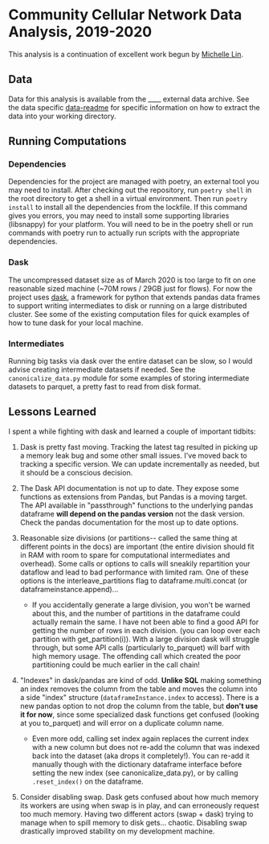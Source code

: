 # Community Cellular Network Data Analysis, 2019-2020

This analysis is a continuation of excellent work begun by [Michelle
Lin](https://github.com/IntOwl).

## Data

Data for this analysis is available from the ____ external data archive. See the
data specific [data-readme](data/README.md) for specific information on how to 
extract the data into your working directory.  

## Running Computations

### Dependencies

Dependencies for the project are managed with poetry, an external tool you may
need to install. After checking out the repository, run `poetry shell` in the
root directory to get a shell in a virtual environment. Then run `poetry install`
to install all the dependencies from the lockfile. If this command gives you
errors, you may need to install some supporting libraries (libsnappy) for your
platform. You will need to be in the poetry shell or run commands with poetry
run to actually run scripts with the appropriate dependencies.

### Dask
The uncompressed dataset size as of March 2020 is too large to fit on
one reasonable sized machine (~70M rows / 29GB just for flows). For
now the project uses [dask](https://docs.dask.org/en/latest/), a
framework for python that extends pandas data frames to support
writing intermediates to disk or running on a large distributed
cluster. See some of the existing computation files for quick examples
of how to tune dask for your local machine.

### Intermediates
Running big tasks via dask over the entire dataset can be slow, so I
would advise creating intermediate datasets if needed. See the
`canonicalize_data.py` module for some examples of storing
intermediate datasets to parquet, a pretty fast to read from disk
format.

## Lessons Learned

I spent a while fighting with dask and learned a couple of important
tidbits:

1. Dask is pretty fast moving. Tracking the latest tag resulted in
   picking up a memory leak bug and some other small issues. I've
   moved back to tracking a specific version. We can update
   incrementally as needed, but it should be a conscious decision.

2. The Dask API documentation is not up to date. They expose some
   functions as extensions from Pandas, but Pandas is a moving
   target. The API available in "passthrough" functions to the
   underlying pandas dataframe __will depend on the pandas version__
   not the dask version. Check the pandas documentation for the most
   up to date options.

3. Reasonable size divisions (or partitions-- called the same thing at
   different points in the docs) are important (the entire division
   should fit in RAM with room to spare for computational
   intermediates and overhead). Some calls or options to calls will
   sneakily repartition your dataflow and lead to bad performance with
   limited ram. One of these options is the interleave_partitions flag
   to dataframe.multi.concat (or dataframeinstance.append)...

   * If you accidentally generate a large division, you won't be
     warned about this, and the number of partitions in the dataframe
     could actually remain the same. I have not been able to find a
     good API for getting the number of rows in each division. (you
     can loop over each partition with get_partition(i)).  With a
     large division dask will struggle through, but some API calls
     (particularly to_parquet) will barf with high memory usage. The
     offending call which created the poor partitioning could be much
     earlier in the call chain!

4. "Indexes" in dask/pandas are kind of odd. __Unlike SQL__ making
   something an index removes the column from the table and moves the
   column into a side "index" structure (`dataframeInstance.index` to
   access). There is a new pandas option to not drop the column from
   the table, but __don't use it for now__, since some specialized
   dask functions get confused (looking at you to_parquet) and will
   error on a duplicate column name.

   * Even more odd, calling set index again replaces the current index
     with a new column but does not re-add the column that was indexed
     back into the dataset (aka drops it completely!). You can re-add
     it manually though with the dictionary dataframe interface before
     setting the new index (see canonicalize_data.py), or by calling
     `.reset_index()` on the dataframe.

5. Consider disabling swap. Dask gets confused about how much memory
   its workers are using when swap is in play, and can erroneously
   request too much memory. Having two different actors (swap + dask)
   trying to manage when to spill memory to disk gets... chaotic. Disabling swap
   drastically improved stability on my development machine.
